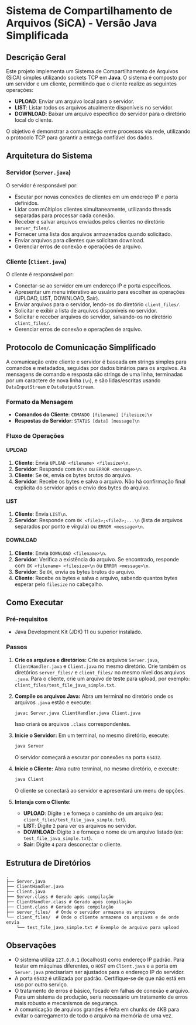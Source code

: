 # Sistema de Compartilhamento de Arquivos (SiCA) - Versão Java Simplificada

## Descrição Geral

Este projeto implementa um Sistema de Compartilhamento de Arquivos (SiCA) simples utilizando sockets TCP em **Java**. 
O sistema é composto por um servidor e um cliente, permitindo que o cliente realize as seguintes operações:

- **UPLOAD**: Enviar um arquivo local para o servidor.
- **LIST**: Listar todos os arquivos atualmente disponíveis no servidor.
- **DOWNLOAD**: Baixar um arquivo específico do servidor para o diretório local do cliente.

O objetivo é demonstrar a comunicação entre processos via rede, utilizando o protocolo TCP para garantir a entrega confiável dos dados.

## Arquitetura do Sistema

### Servidor (`Server.java`)

O servidor é responsável por:
- Escutar por novas conexões de clientes em um endereço IP e porta definidos.
- Lidar com múltiplos clientes simultaneamente, utilizando threads separadas para processar cada conexão.
- Receber e salvar arquivos enviados pelos clientes no diretório `server_files/`.
- Fornecer uma lista dos arquivos armazenados quando solicitado.
- Enviar arquivos para clientes que solicitam download.
- Gerenciar erros de conexão e operações de arquivo.

### Cliente (`Client.java`)

O cliente é responsável por:
- Conectar-se ao servidor em um endereço IP e porta específicos.
- Apresentar um menu interativo ao usuário para escolher as operações (UPLOAD, LIST, DOWNLOAD, Sair).
- Enviar arquivos para o servidor, lendo-os do diretório `client_files/`.
- Solicitar e exibir a lista de arquivos disponíveis no servidor.
- Solicitar e receber arquivos do servidor, salvando-os no diretório `client_files/`.
- Gerenciar erros de conexão e operações de arquivo.

## Protocolo de Comunicação Simplificado

A comunicação entre cliente e servidor é baseada em strings simples para comandos e metadados, seguidas por dados binários para os arquivos. As mensagens de comando e resposta são strings de uma linha, terminadas por um caractere de nova linha (`\n`), e são lidas/escritas usando `DataInputStream` e `DataOutputStream`.

### Formato da Mensagem

- **Comandos do Cliente**: `COMANDO [filename] [filesize]\n`
- **Respostas do Servidor**: `STATUS [data] [message]\n`

### Fluxo de Operações

#### UPLOAD
1. **Cliente**: Envia `UPLOAD <filename> <filesize>\n`.
2. **Servidor**: Responde com `OK\n` ou `ERROR <message>\n`.
3. **Cliente**: Se `OK`, envia os bytes brutos do arquivo.
4. **Servidor**: Recebe os bytes e salva o arquivo. Não há confirmação final explícita do servidor após o envio dos bytes do arquivo.

#### LIST
1. **Cliente**: Envia `LIST\n`.
2. **Servidor**: Responde com `OK <file1>;<file2>;...\n` (lista de arquivos separados por ponto e vírgula) ou `ERROR <message>\n`.

#### DOWNLOAD
1. **Cliente**: Envia `DOWNLOAD <filename>\n`.
2. **Servidor**: Verifica a existência do arquivo. Se encontrado, responde com `OK <filename> <filesize>\n` ou `ERROR <message>\n`.
3. **Servidor**: Se `OK`, envia os bytes brutos do arquivo.
4. **Cliente**: Recebe os bytes e salva o arquivo, sabendo quantos bytes esperar pelo `filesize` no cabeçalho.

## Como Executar

### Pré-requisitos
- Java Development Kit (JDK) 11 ou superior instalado.

### Passos

1.  **Crie os arquivos e diretórios:**
    Crie os arquivos `Server.java`, `ClientHandler.java` e `Client.java` no mesmo diretório. Crie também os diretórios `server_files/` e `client_files/` no mesmo nível dos arquivos `.java`.
    Para o cliente, crie um arquivo de teste para upload, por exemplo: `client_files/test_file_java_simple.txt`.

2.  **Compile os arquivos Java:**
    Abra um terminal no diretório onde os arquivos `.java` estão e execute:
    ```bash
    javac Server.java ClientHandler.java Client.java
    ```
    Isso criará os arquivos `.class` correspondentes.

3.  **Inicie o Servidor:**
    Em um terminal, no mesmo diretório, execute:
    ```bash
    java Server
    ```
    O servidor começará a escutar por conexões na porta `65432`.

4.  **Inicie o Cliente:**
    Abra outro terminal, no mesmo diretório, e execute:
    ```bash
    java Client
    ```
    O cliente se conectará ao servidor e apresentará um menu de opções.

5.  **Interaja com o Cliente:**
    -   **UPLOAD**: Digite `1` e forneça o caminho de um arquivo (ex: `client_files/test_file_java_simple.txt`).
    -   **LIST**: Digite `2` para ver os arquivos no servidor.
    -   **DOWNLOAD**: Digite `3` e forneça o nome de um arquivo listado (ex: `test_file_java_simple.txt`).
    -   **Sair**: Digite `4` para desconectar o cliente.

## Estrutura de Diretórios

```
.  
├── Server.java
├── ClientHandler.java
├── Client.java
├── Server.class # Gerado após compilação
├── ClientHandler.class # Gerado após compilação
├── Client.class # Gerado após compilação
├── server_files/  # Onde o servidor armazena os arquivos
└── client_files/  # Onde o cliente armazena os arquivos e de onde envia
    └── test_file_java_simple.txt # Exemplo de arquivo para upload
```

## Observações

-   O sistema utiliza `127.0.0.1` (localhost) como endereço IP padrão. Para testar em máquinas diferentes, o `HOST` em `Client.java` e a porta em `Server.java` precisariam ser ajustados para o endereço IP do servidor.
-   A porta `65432` é utilizada por padrão. Certifique-se de que não está em uso por outro serviço.
-   O tratamento de erros é básico, focado em falhas de conexão e arquivo. Para um sistema de produção, seria necessário um tratamento de erros mais robusto e mecanismos de segurança.
-   A comunicação de arquivos grandes é feita em chunks de 4KB para evitar o carregamento de todo o arquivo na memória de uma vez.


